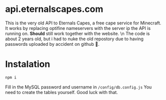 # api.eternalscapes.com
This is the very old API to Eternals Capes, a free cape service for Minecraft. It works by replacing optifine nameservers with the server ip the API is running on. __Should__ still work together with the website. \n
The code is about 2 years old, but i had to nuke the old repostory due to having passwords uploaded by accident on github 🤦.

# Instalation
```bash
npm i
```
Fill in the MySQL password and username in `/config/db.config.js` You need to create the tables yourself. Good luck with that.

